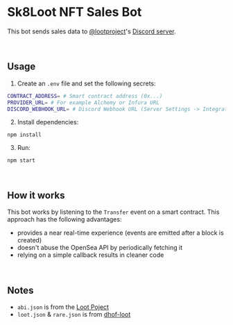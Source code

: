 # Sk8Loot NFT Sales Bot

This bot sends sales data to [@lootproject](https://twitter.com/lootproject)'s [Discord server](https://t.co/GjVFrtNPnU?amp=1).

<br />

## Usage

1. Create an `.env` file and set the following secrets:

```sh
CONTRACT_ADDRESS= # Smart contract address (0x...)
PROVIDER_URL= # For example Alchemy or Infura URL
DISCORD_WEBHOOK_URL= # Discord Webhook URL (Server Settings -> Integrations -> Webhooks)
```

2. Install dependencies:

```
npm install
```

3. Run:

```
npm start
```

<br />

## How it works

This bot works by listening to the `Transfer` event on a smart contract.
This approach has the following advantages:

- provides a near real-time experience (events are emitted after a block is created)
- doesn't abuse the OpenSea API by periodically fetching it
- relying on a simple callback results in cleaner code

<br />

## Notes

- `abi.json` is from the [Loot Poject](https://etherscan.io/address/0xff9c1b15b16263c61d017ee9f65c50e4ae0113d7)
- `loot.json` & `rare.json` is from [dhof-loot](https://github.com/Anish-Agnihotri/dhof-loot/)

